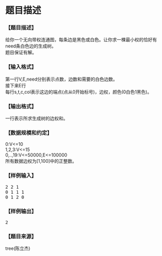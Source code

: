 # 题目描述


<h3>
【题目描述】
</h3>
<p>
给你一个无向带权连通图，每条边是黑色或白色。让你求一棵最小权的恰好有need条白色边的生成树。<br/>
题目保证有解。
</p>
<h3>
【输入格式】
</h3>
<p>
第一行V,E,need分别表示点数，边数和需要的白色边数。<br/>
接下来E行<br/>
每行s,t,c,col表示这边的端点(点从0开始标号)，边权，颜色(0白色1黑色)。
</p>
<h3>
【输出格式】
</h3>
<p>
一行表示所求生成树的边权和。
</p>
<h3>
【数据规模和约定】
</h3>
<p>
0:V&lt;=10<br/>
1,2,3:V&lt;=15<br/>
0,..,19:V&lt;=50000,E&lt;=100000<br/>
所有数据边权为[1,100]中的正整数。
</p>
<h3>
【样例输入】
</h3>
<pre>2 2 1
0 1 1 1
0 1 2 0
</pre>
<h3>
【样例输出】
</h3>
<pre>2
</pre>
<h3>
【题目来源】
</h3>
<p>
tree(陈立杰)
</p>
